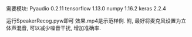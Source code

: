需要模块:
Pyaudio 0.2.11
tensorflow 1.13.0
numpy 1.16.2
keras 2.2.4

运行SpeakerRecog.pyw即可
效果.mp4是示范样例.
附, 最好将麦克风设置为立体声混音, 可以减少噪音干扰, 增加准确率.
